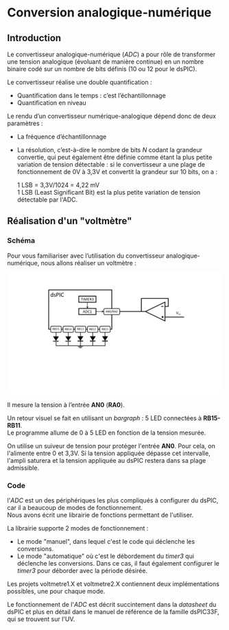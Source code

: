 # Conversion analogique-numérique

## Introduction

Le convertisseur analogique-numérique (*ADC*) a pour rôle de transformer une tension analogique (évoluant de manière continue) en un nombre binaire codé sur un nombre de bits définis (10 ou 12 pour le dsPIC).

Le convertisseur réalise une double quantification :

* Quantification dans le temps : c’est l’échantillonnage
* Quantification en niveau

Le rendu d’un convertisseur numérique-analogique dépend donc de deux paramètres :

* La fréquence d’échantillonnage
* La résolution, c’est-à-dire le nombre de bits *N* codant la grandeur convertie, qui peut également être définie comme étant la plus petite variation de tension détectable : si le convertisseur a une plage de fonctionnement de 0V à 3,3V et convertit la grandeur sur 10 bits, on a :

  1 LSB = 3,3V/1024 = 4,22 mV  
  1 LSB (Least Significant Bit) est la plus petite variation de tension détectable par l'ADC.

## Réalisation d'un "voltmètre"

### Schéma

Pour vous familiariser avec l’utilisation du convertisseur analogique-numérique, nous allons réaliser un voltmètre :

![Schéma du voltmètre](../img/Schema_voltmetre.png)

Il mesure la tension à l’entrée **AN0** (**RA0**).

Un retour visuel se fait en utilisant un *bargraph* : 5 LED connectées à **RB15-RB11**.  
Le programme allume de 0 à 5 LED en fonction de la tension mesurée.

On utilise un suiveur de tension pour protéger l'entrée **AN0**.  Pour cela, on l'alimente entre 0 et 3,3V.  Si la tension appliquée dépasse cet intervalle, l'ampli saturera et la tension appliquée au dsPIC restera dans sa plage admissible.

### Code

l'*ADC* est un des périphériques les plus compliqués à configurer du dsPIC, car il a beaucoup de modes de fonctionnement.  
Nous avons écrit une librairie de fonctions permettant de l'utiliser.

La librairie supporte 2 modes de fonctionnement :

* Le mode "manuel", dans lequel c'est le code qui déclenche les conversions.
* Le mode "automatique" où c'est le débordement du *timer3* qui déclenche les conversions.  Dans ce cas, il faut également configurer le *timer3* pour déborder avec la période désirée.

Les projets voltmetre1.X et voltmetre2.X contiennent deux implémentations possibles, une pour chaque mode.

Le fonctionnement de l'*ADC* est décrit succintement dans la *datasheet* du dsPIC et plus en détail dans le manuel de référence de la famille dsPIC33F, qui se trouvent sur l'UV.